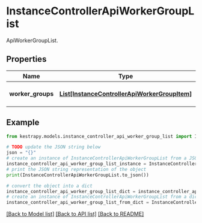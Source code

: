 # InstanceControllerApiWorkerGroupList

ApiWorkerGroupList.

## Properties

Name | Type | Description | Notes
------------ | ------------- | ------------- | -------------
**worker_groups** | [**List[InstanceControllerApiWorkerGroupItem]**](InstanceControllerApiWorkerGroupItem.md) | The list of worker groups. | [optional] 

## Example

```python
from kestrapy.models.instance_controller_api_worker_group_list import InstanceControllerApiWorkerGroupList

# TODO update the JSON string below
json = "{}"
# create an instance of InstanceControllerApiWorkerGroupList from a JSON string
instance_controller_api_worker_group_list_instance = InstanceControllerApiWorkerGroupList.from_json(json)
# print the JSON string representation of the object
print(InstanceControllerApiWorkerGroupList.to_json())

# convert the object into a dict
instance_controller_api_worker_group_list_dict = instance_controller_api_worker_group_list_instance.to_dict()
# create an instance of InstanceControllerApiWorkerGroupList from a dict
instance_controller_api_worker_group_list_from_dict = InstanceControllerApiWorkerGroupList.from_dict(instance_controller_api_worker_group_list_dict)
```
[[Back to Model list]](../README.md#documentation-for-models) [[Back to API list]](../README.md#documentation-for-api-endpoints) [[Back to README]](../README.md)


